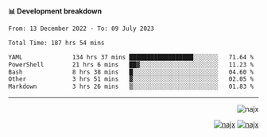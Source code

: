 <b>📊 Development breakdown</b>
<!--START_SECTION:waka-->

```txt
From: 13 December 2022 - To: 09 July 2023

Total Time: 187 hrs 54 mins

YAML              134 hrs 37 mins ██████████████████░░░░░░░   71.64 %
PowerShell        21 hrs 6 mins   ██▓░░░░░░░░░░░░░░░░░░░░░░   11.23 %
Bash              8 hrs 38 mins   █░░░░░░░░░░░░░░░░░░░░░░░░   04.60 %
Other             3 hrs 51 mins   ▓░░░░░░░░░░░░░░░░░░░░░░░░   02.05 %
Markdown          3 hrs 26 mins   ▒░░░░░░░░░░░░░░░░░░░░░░░░   01.83 %
```

<!--END_SECTION:waka-->
-----
<p align="right">
  <img src="https://komarev.com/ghpvc/?username=najx&label=GitHub%20Profile%20Views&color=yellow&style=flat" alt="najx" />
</p align="center">
<p align="right">
  <a href="https://www.linkedin.com/in/abdx"><img src="https://img.shields.io/badge/LinkedIn--_.svg?style=social&logo=linkedin" alt="najx"></a>
  <a href="https://stackoverflow.com/users/19588110/najim-abdelmoula"><img src="https://img.shields.io/badge/Stack Overflow--_.svg?style=social&logo=stackoverflow" alt="najx"></a>
</p align="center">
